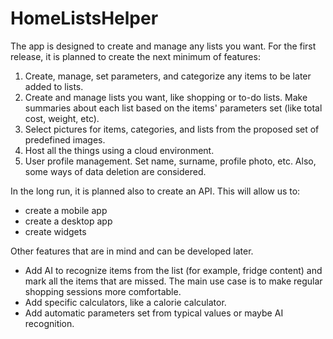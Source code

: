 # HomeListsHelper
The app is designed to create and manage any lists you want.
For the first release, it is planned to create the next minimum of features:
  1. Create, manage, set parameters, and categorize any items to be later added to lists.
  2. Create and manage lists you want, like shopping or to-do lists. Make summaries about each list based on the items' parameters set (like total cost, weight, etc).
  3. Select pictures for items, categories, and lists from the proposed set of predefined images.
  4. Host all the things using a cloud environment.
  5. User profile management. Set name, surname, profile photo, etc. Also, some ways of data deletion are considered.

In the long run, it is planned also to create an API. This will allow us to:
  - create a mobile app
  - create a desktop app
  - create widgets

Other features that are in mind and can be developed later.
  - Add AI to recognize items from the list (for example, fridge content) and mark all the items that are missed. The main use case is to make regular shopping sessions more comfortable.
  - Add specific calculators, like a calorie calculator.
  - Add automatic parameters set from typical values or maybe AI recognition.
